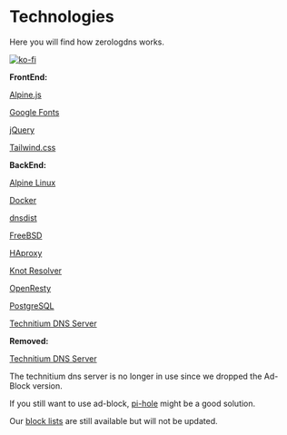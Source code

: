 # Technologies
Here you will find how zerologdns works.

[![ko-fi](https://ko-fi.com/img/githubbutton_sm.svg)](https://ko-fi.com/I3I5BWJ0K)


**FrontEnd:**

[Alpine.js](https://alpinejs.dev/)

[Google Fonts](https://fonts.google.com/)

[jQuery](https://jquery.com/)

[Tailwind.css](https://tailwindcss.com/)

**BackEnd:**

[Alpine Linux](https://github.com/alpinelinux)

[Docker](https://www.docker.com/)

[dnsdist](https://dnsdist.org/)

[FreeBSD](https://www.freebsd.org/)

[HAproxy](https://github.com/haproxy/haproxy)

[Knot Resolver](https://www.knot-resolver.cz/)

[OpenResty](https://github.com/openresty/)

[PostgreSQL](https://github.com/postgres)

[Technitium DNS Server](https://github.com/TechnitiumSoftware/DnsServer)

**Removed:**

[Technitium DNS Server](https://github.com/TechnitiumSoftware/DnsServer)


The technitium dns server is no longer in use since we dropped the Ad-Block version.

If you still want to use ad-block, [pi-hole](https://pi-hole.net/) might be a good solution.

Our [block lists](https://github.com/ZeroLogDNS/Blocklists) are still available but will not be updated.

